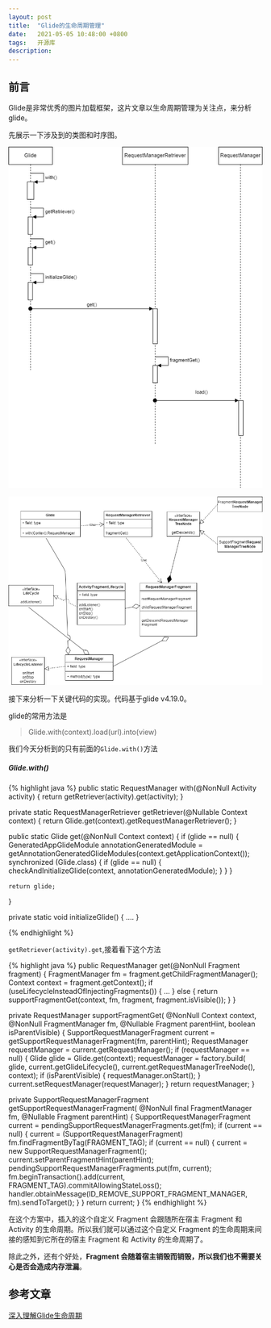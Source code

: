 ```yaml
---
layout: post
title:  "Glide的生命周期管理"
date:   2021-05-05 10:48:00 +0800
tags:   开源库
description:
---
```


前言
---------
Glide是非常优秀的图片加载框架，这片文章以生命周期管理为关注点，来分析glide。

先展示一下涉及到的类图和时序图。

![p](/assets/images/2021-pic/p13.png)  

![p](/assets/images/2021-pic/p14.png)  


接下来分析一下关键代码的实现。代码基于glide v4.19.0。

glide的常用方法是
> Glide.with(context).load(url).into(view)

我们今天分析到的只有前面的`Glide.with()`方法

##### Glide.with()
{% highlight java %}
  public static RequestManager with(@NonNull Activity activity) {
    return getRetriever(activity).get(activity);
  }

  private static RequestManagerRetriever getRetriever(@Nullable Context context) {
     return Glide.get(context).getRequestManagerRetriever();
   }

   public static Glide get(@NonNull Context context) {
    if (glide == null) {
      GeneratedAppGlideModule annotationGeneratedModule =
          getAnnotationGeneratedGlideModules(context.getApplicationContext());
      synchronized (Glide.class) {
        if (glide == null) {
          checkAndInitializeGlide(context, annotationGeneratedModule);
        }
      }
    }

    return glide;
  }

  private static void initializeGlide() {
    ....
  }

{% endhighlight %}

`getRetriever(activity).get`,接着看下这个方法

{% highlight java %}
public RequestManager get(@NonNull Fragment fragment) {
    FragmentManager fm = fragment.getChildFragmentManager();
    Context context = fragment.getContext();
    if (useLifecycleInsteadOfInjectingFragments()) {
      ...
    } else {
      return supportFragmentGet(context, fm, fragment, fragment.isVisible());
    }
  }

  private RequestManager supportFragmentGet(
      @NonNull Context context,
      @NonNull FragmentManager fm,
      @Nullable Fragment parentHint,
      boolean isParentVisible) {
    SupportRequestManagerFragment current = getSupportRequestManagerFragment(fm, parentHint);
    RequestManager requestManager = current.getRequestManager();
    if (requestManager == null) {
      Glide glide = Glide.get(context);
      requestManager =
          factory.build(
              glide, current.getGlideLifecycle(), current.getRequestManagerTreeNode(), context);
      if (isParentVisible) {
        requestManager.onStart();
      }
      current.setRequestManager(requestManager);
    }
    return requestManager;
  }

  private SupportRequestManagerFragment getSupportRequestManagerFragment(
      @NonNull final FragmentManager fm, @Nullable Fragment parentHint) {
    SupportRequestManagerFragment current = pendingSupportRequestManagerFragments.get(fm);
    if (current == null) {
      current = (SupportRequestManagerFragment) fm.findFragmentByTag(FRAGMENT_TAG);
      if (current == null) {
        current = new SupportRequestManagerFragment();
        current.setParentFragmentHint(parentHint);
        pendingSupportRequestManagerFragments.put(fm, current);
        fm.beginTransaction().add(current, FRAGMENT_TAG).commitAllowingStateLoss();
        handler.obtainMessage(ID_REMOVE_SUPPORT_FRAGMENT_MANAGER, fm).sendToTarget();
      }
    }
    return current;
  }
{% endhighlight %}

在这个方案中，插入的这个自定义 Fragment 会跟随所在宿主 Fragment 和 Activity 的生命周期。所以我们就可以通过这个自定义 Fragment 的生命周期来间接的感知到它所在的宿主 Fragment 和 Activity 的生命周期了。

除此之外，还有个好处，**Fragment 会随着宿主销毁而销毁，所以我们也不需要关心是否会造成内存泄漏**。

参考文章
-----
[深入理解Glide生命周期](https://developer.aliyun.com/article/753183)
